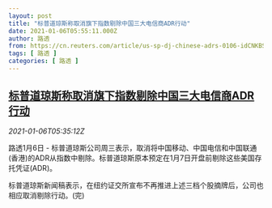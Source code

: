 ```yaml
---
layout: post
title: "标普道琼斯称取消旗下指数剔除中国三大电信商ADR行动"
date: 2021-01-06T05:55:11.000Z
author: 路透
from: https://cn.reuters.com/article/us-sp-dj-chinese-adrs-0106-idCNKBS29B0IJ
tags: [ 路透 ]
categories: [ 路透 ]
---
```

<!--1609912511000-->
[标普道琼斯称取消旗下指数剔除中国三大电信商ADR行动](https://cn.reuters.com/article/us-sp-dj-chinese-adrs-0106-idCNKBS29B0IJ)
------

<div>
<div><i>2021-01-06T05:35:12Z</i></div><p>路透1月6日 - 标普道琼斯公司周三表示，取消将中国移动、中国电信和中国联通(香港)的ADR从指数中剔除。标普道琼斯原本预定在1月7日开盘前剔除这些美国存托凭证(ADR)。</p><p>标普道琼斯新闻稿表示，在纽约证交所宣布不再推进上述三档个股摘牌后，公司也相应取消剔除行动。(完)</p>
</div>
